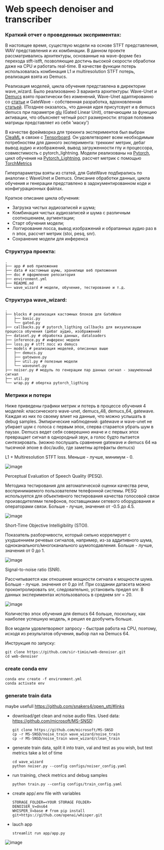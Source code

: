 # Web speech denoiser and transcriber


### Краткий отчет о проведенных эксприментах:

В настоящее время, существую модели на основе STFT представления, WAV представления и их комбинации. В данном проекте рассматривались архитектуры, основанные на wave-форме без перехода stft-istft, позволяющие достичь высокой скорости обработки даже на CPU и работать real-time. В качестве функции потерь использовалась комбинация L1 и multiresolution STFT потерь, реализация взята из Demucs.

Реализация моделей, цикла обучения представлена в директории wave_wizard.
Было реализованно 3 варианта архитектуры: Wave-Unet и [Demucs](https://github.com/facebookresearch/denoiser) взято практически без изменений, Wave-Unet адаптированно со [статьи](https://arxiv.org/pdf/1806.03185.pdf) и  GateWave - собственная разработка, вдохновленная [статьей](https://paperswithcode.com/method/gated-convolution-network). (Позднее оказалось, что данная идея присутсвует и в demucs demucs при параметре [glu](https://pytorch.org/docs/stable/generated/torch.nn.GLU.html) (Gated Linear Unit), отвечающим за функцию активации, что объясняет четный рост размерности: вторая половина матрицы представляет из себя 'маску')

В качестве фреймворка для трекинга экспериментов был выбран [CleaML](https://clear.ml/) в связке с [Tensorboard](https://pytorch.org/docs/stable/tensorboard.html). Он удовлетворяет всем необходимым потребностям для данного эксперимента: треккинг метрик, дебаг вывод аудио и изображений, вывод загруженности гпу и процессора, совместимость с pytorch_lightning. Модели реализованы на [Pytorch](https://pytorch.org/), цикл обучения на [Pytorch_Lightning](https://www.pytorchlightning.ai/index.html), рассчет метрик с помощью [TorchMetrics](https://torchmetrics.readthedocs.io/en/stable/)

Гиперпараметры взяты из статей, для GateWave подбирались по аналогии с WaveUnet и Demucs.
Описание обработки данных, цикла обучения и генерации представлено в задокументированном коде и конфигурационных файлах.

Краткое описание цикла обучения:
 - Загрузка чистых аудиозаписей и шума;
 - Комбинация чистых аудиозаписей и шума с различным соотношением, аугментации;
 - Старт обучения модели;
 - Логгирование лосса, вывод изображений и обратанных аудио раз в n эпох, рассчет метрик (stoi, pesq, snr).
 - Сохранение модели для инференса


### Структура проекта:
```
.
├── app # веб приложение
├── data # кастомные шумы, хранилище веб приложения
├── doc # оформление репозитория
├── environment.yml
├── README.md
└── wave_wizard # модели, обучение, тестирование и т.д. 
```

### Структура wave_wizard:
```
.
├── blocks # реализация кастомных блоков для GateWave
│   ├── basic.py
│   └── gated.py
├── callbacks.py # pytorch_ligthing callbacks для визуализации процесса обучения (дебаг аудио, изображений)
├── dataset.py # обработка данных, dataloaders
├── inference.py # инференс модели
├── loss.py # stft лосс из demucs
├── models # реализация моделей, описанных выше
│   ├── demucs.py
│   ├── gatewave.py 
│   ├── util.py # полезные модели
│   └── waveunet.py
├── noiser.py # модуль по генерации пар данных сигнал - зашумленный сигнал
├── util.py
└── wrap.py # обертка pytorch_ligthing
```

### Метрики и потери
Ниже приведены графики метрик и потерь в процессе обучения 4 моделей: классического wave-unet, demucs_48, demucs_64, gatewave. Каждая из них по своему влиет на данные, что можно услышать в debug samples. Эмпирические наблюдений: gatewave и wave-unet не убирает шум с голоса с первым эпох, сперва старается убрать шум в паузах. Demucs ведет себя соверешнно иначе и с первых эпох превращает сигнал в однородный звук, а голос будто пытается синтезировать. (можно послушать сравнение gatewave и demucs 64 на тысячной эпохе в doc/audio, где заметны артефакты demucs)

L1 + Multiresolution STFT loss. Меньше - лучше, минимум - 0.

![image](doc/img/val_loss.png)

Perceptual Evaluation of Speech Quality (PESQ).

Методика тестирования для автоматической оценки качества речи, воспринимаемого пользователем телефонной системы.
PESQ используется для объективного тестирования качества голосовой связи производителями телефонов, поставщиками сетевого оборудования и операторами связи. Больше - лучше, значения от -0.5 до 4.5.

![image](doc/img/pesq.png)

Short-Time Objective Intelligibility (STOI).

Показатель разборчивости, который сильно коррелирует с ухудшеннием речевых сигналов, например, из-за аддитивного шума, одноканального/многоканального шумоподавления. Больше - лучше, значения от 0 до 1.

![image](doc/img/stoi.png)

Signal-to-noise ratio (SNR).

Рассчитывается как отношение мощности сигнала к мощности шума. Больше - лучше. значения от 0 до inf. При создании датасета можно проконтролировать snr, следовательно, установить предел snr. В данных экспериментах использовалось в среднем snr = 20.

![image](doc/img/snr.png)

Количество эпох обучения для demucs 64 больше, поскольку, как наиболее успешную модель, я решил ее дообучить больше.

Все модели удовлетворяют запросу - быстрая работа на CPU, поэтому, исходя из результатов обучения, выбор пал на Demucs 64.

Инструкция по запуску:
```
git clone https://github.com/sir-timio/web-denoiser.git
cd web-denoiser
```

### create conda env
```
conda env create -f environment.yml
conda activate env
```

### generate train data
maybe usefull https://github.com/snakers4/open_stt/#links

- download/get clean and noise audio files. Used data: https://github.com/microsoft/MS-SNSD:
    ```
    git clone https://github.com/microsoft/MS-SNSD
    cp -r MS-SNSD/noise_train wave_wizard/noise_train
    cp -r MS-SNSD/noise_train wave_wizard/clean_train
    ```
- generate train data, split it into train, val and test as you wish, but test metrics take a lot of time
    ```
    cd wave_wizard
    python noiser.py --config configs/noiser_config.yaml
    ```
- run training, check metrics and debug samples
    ```
    python train.py --config configs/train_config.yaml
    ```
- create app/.env file with variables
    ```
    STORAGE_FOLDER=<YOUR STORAGE FOLDER>
    DENOISER_V=dns64
    WHISPER_V=base # from pip install git+https://github.com/openai/whisper.git 
    ```
- lauch app
    ```
    streamlit run app/app.py
    ```

![image](front.jpg)